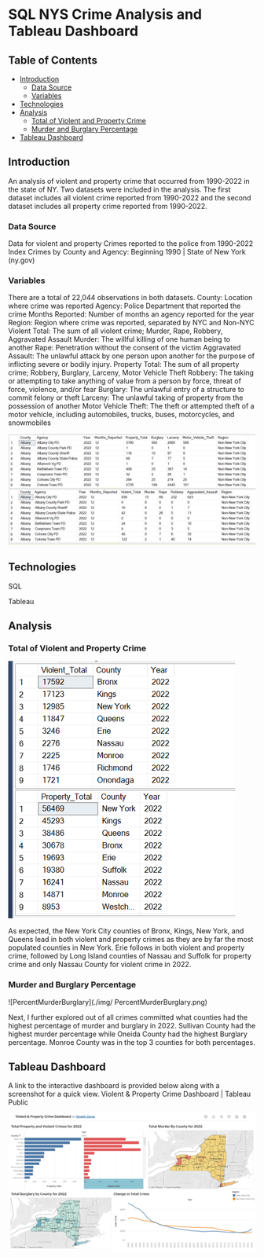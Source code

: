 # SQL NYS Crime Analysis and Tableau Dashboard

## Table of Contents
* [Introduction](#Intoduction)
	- [Data Source](#Data-Source)
	- [Variables](#Variables)
* [Technologies](#Technologies)
* [Analysis](#Analysis)
	- [Total of Violent and Property Crime](#Total-of-Violent-and-Property-Crime) 
	- [Murder and Burglary Percentage](#Murder-and-Burglary-Percentage)
* [Tableau Dashboard](#Tableau-Dashboard)

## Introduction
An analysis of violent and property crime that occurred from 1990-2022 in the state of NY. Two datasets were included in the analysis. The first dataset includes all violent crime reported from 1990-2022 and the second dataset includes all property crime reported from 1990-2022.
### Data Source
Data for violent and property Crimes reported to the police from 1990-2022
Index Crimes by County and Agency: Beginning 1990 | State of New York (ny.gov)
### Variables
There are a total of 22,044 observations in both datasets. 
County: Location where crime was reported
Agency: Police Department that reported the crime
Months Reported: Number of months an agency reported for the year
Region: Region where crime was reported, separated by NYC and Non-NYC
Violent Total: The sum of all violent crime; Murder, Rape, Robbery, Aggravated Assault
Murder: The willful killing of one human being to another
Rape: Penetration without the consent of the victim
Aggravated Assault: The unlawful attack by one person upon another for the purpose of inflicting severe or bodily injury. 
Property Total: The sum of all property crime; Robbery, Burglary, Larceny, Motor Vehicle Theft
Robbery: The taking or attempting to take anything of value from a person by force, threat of force, violence, and/or fear
Burglary: The unlawful entry of a structure to commit felony or theft
Larceny: The unlawful taking of property from the possession of another
Motor Vehicle Theft: The theft or attempted theft of a motor vehicle, including automobiles, trucks, buses, motorcycles, and snowmobiles 

![Dataview](./img/dataview.png)

## Technologies
SQL

Tableau

## Analysis
### Total of Violent and Property Crime

![CountyCrime](./img/CountyCrime.png)

As expected, the New York City counties of Bronx, Kings, New York, and Queens lead in both violent and property crimes as they are by far the most populated counties in New York. Erie follows in both violent and property crime, followed by Long Island counties of Nassau and Suffolk for property crime and only Nassau County for violent crime in 2022.

### Murder and Burglary Percentage

![PercentMurderBurglary](./img/ PercentMurderBurglary.png)

Next, I further explored out of all crimes committed what counties had the highest percentage of murder and burglary in 2022. Sullivan County had the highest murder percentage while Oneida County had the highest Burglary percentage. Monroe County was in the top 3 counties for both percentages.

## Tableau Dashboard

A link to the interactive dashboard is provided below along with a screenshot for a quick view.
Violent & Property Crime Dashboard | Tableau Public

![Tableau](./img/tableau.png)
